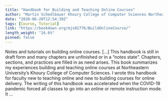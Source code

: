 ```yaml
---
title: "Handbook for Building and Teaching Online Courses"
author: "Martin Schedlbauer Khoury College of Computer Sciences Northeastern University Boston (USA)"
date: "2020-06-20T12:54:39Z"
tags: [Course, Tutorial]
link: "https://bookdown.org/mjs01776/BuildOnlineCourse/"
length_weight: "16.6%"
pinned: false
---
```


Notes and tutorials on building online courses. [...] This handbook is still in draft form and many chapters are unfinished or in a “notes state”. Chapters, sections, and practices are filled in as need arises. This book summarizes my experiences building and teaching online courses at Northeastern University’s Khoury College of Computer Sciences. I wrote this handbook for faculty new to teaching online and new to building courses for online delivery. The writing of this handbook was accelerated when the COVID-19 pandemic forced all classes to go into an online or remote instruction mode. It ...
